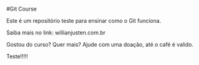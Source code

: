 #Git Course

Este é um repositório teste para ensinar como o Git funciona.

Saiba mais no link: willianjusten.com.br

Gostou do curso? Quer mais? Ajude com uma doação, até o café é valido.

Teste!!!!!
